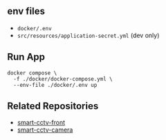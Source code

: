 ## env files

- `docker/.env`
- `src/resources/application-secret.yml` (dev only)

## Run App

```shell
docker compose \
  -f ./docker/docker-compose.yml \
  --env-file ./docker/.env up
```

## Related Repositories

- [smart-cctv-front](https://github.com/rwiv/smart-cctv-front)
- [smart-cctv-camera](https://github.com/rwiv/smart-cctv-camera)

